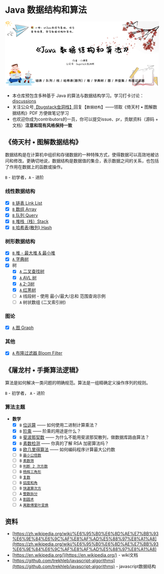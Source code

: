 # Java 数据结构和算法

![](/docs/images/background.png?raw=true)

- 本仓库预包含多种基于 Java 的算法与数据结构学习。学习打卡讨论：[discussions](https://github.com/fuzhengwei/java-algorithms/discussions)
- 关注公众号[【bugstack虫洞栈】](https://mp.weixin.qq.com/s/6ro45s4UWar7yt2gXQb5iw)回复【`数据结构`】——领取《倚天村 • 图解数据结构》PDF 方便做笔记学习
- 也欢迎你成为contributors的一员，你可以提交issue、pr，贡献资料（源码 + 文档）**注意和现有风格保持一致**

## 《倚天村 • 图解数据结构》

数据结构是在计算机中组织和存储数据的一种特殊方式，使得数据可以高效地被访问和修改。更确切地说，数据结构是数据值的集合，表示数据之间的关系，也包括了作用在数据上的函数或操作。

`B` - 初学者，`A` - 进阶

### 线性数据结构

- [x] [`B` 链表 Link List](https://bugstack.cn/md/algorithm/data-structures/2022-07-22-linked-list.html)
- [x] [`B` 数组 Array](https://bugstack.cn/md/algorithm/data-structures/2022-07-30-array-list.html)
- [x] [`B` 队列 Query](https://bugstack.cn/md/algorithm/data-structures/2022-08-06-queue.html)
- [x] [`B` 堆栈（栈）Stack](https://bugstack.cn/md/algorithm/data-structures/2022-08-17-stack.html)
- [x] [`B` 哈希表(散列) Hash](https://bugstack.cn/md/algorithm/data-structures/2022-08-27-hash-table.html)

### 树形数据结构

- [x] [`B` 堆 - 最大堆 & 最小堆](https://bugstack.cn/md/algorithm/data-structures/2022-09-03-heap.html)
- [x] [`A` 字典树](https://bugstack.cn/md/algorithm/data-structures/2022-09-14-trie.html)
- [x] 树
  - [x] [`A` 二叉查找树](https://bugstack.cn/md/algorithm/data-structures/2022-09-18-tree.html)
  - [x] [`A` AVL 树](https://bugstack.cn/md/algorithm/data-structures/2022-09-26-tree-avl.html)
  - [x] [`A` 2-3树](https://bugstack.cn/md/algorithm/data-structures/2022-10-01-tree-2-3.html)
  - [x] [`A` 红黑树](https://bugstack.cn/md/algorithm/data-structures/2022-10-02-tree-red-black.html)
  - [ ] `A` 线段树 - 使用 最小/最大/总和 范围查询示例
  - [ ] `A` 树状数组 (二叉索引树)

### 图论

- [x] [`A` 图 Graph](https://bugstack.cn/md/algorithm/data-structures/2022-10-03-graph.html)

### 其他

- [x] [`A` 布隆过滤器 Bloom Filter](https://bugstack.cn/md/algorithm/data-structures/2022-10-05-bloom-filter.html)

## 《屠龙村 • 手撕算法逻辑》

算法是如何解决一类问题的明确规范。算法是一组精确定义操作序列的规则。


`B` - 初学者， `A` - 进阶

### 算法主题

- **数学**
  - [x] `B` [位运算](https://bugstack.cn/md/algorithm/logic/math/2022-10-30-bits.html) —— 如何使用二进制计算乘法？
  - [x] `B` [阶乘](https://bugstack.cn/md/algorithm/logic/math/2022-10-30-factorial.html) —— 阶乘的用途是什么？
  - [x] `B` [斐波那契数](https://bugstack.cn/md/algorithm/logic/math/2022-11-05-fibonacci.html) —— 为什么不能用斐波那契散列，做数据库路由算法？
  - [x] `B` [素数检测](https://bugstack.cn/md/algorithm/logic/math/2022-11-20-primality.html) —— 你真的了解 RSA 加密算法吗？
  - [x] `B` [欧几里得算法](https://bugstack.cn/md/algorithm/logic/math/2022-11-28-euclidean.html) —— 如何编码程序计算最大公约数
  - [ ] `B` [`最小公倍数`](#) 
  - [ ] `B` [`素数筛`](#)
  - [ ] `B` [`判断 2 次方数`](#)
  - [ ] `B` [`杨辉三角形`](#)
  - [ ] `B` [`复数`](#)
  - [ ] `B` [`弧度和角`](#) 
  - [ ] `B` [`快速算次方`](#)
  - [ ] `A` [`整数拆分`](#)
  - [ ] `A` [`割圆术`](#)
  - [ ] `A` [`离散傅里叶变换`](#) 

## 资料

- [https://zh.wikipedia.org/wiki/%E6%95%B0%E6%8D%AE%E7%BB%93%E6%9E%84%E6%9C%AF%E8%AF%AD%E5%88%97%E8%A1%A8](https://zh.wikipedia.org/wiki/%E6%95%B0%E6%8D%AE%E7%BB%93%E6%9E%84%E6%9C%AF%E8%AF%AD%E5%88%97%E8%A1%A8)
- [https://en.wikipedia.org/](https://en.wikipedia.org/) - wiki文档
- [https://github.com/trekhleb/javascript-algorithms](https://github.com/trekhleb/javascript-algorithms) - javascript数据结构
